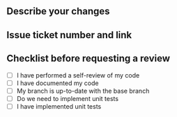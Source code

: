 ## Describe your changes

## Issue ticket number and link

## Checklist before requesting a review
- [ ] I have performed a self-review of my code
- [ ] I have documented my code
- [ ] My branch is up-to-date with the base branch
- [ ] Do we need to implement unit tests
- [ ] I have implemented unit tests